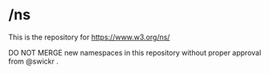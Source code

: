 
# /ns

This is the repository for https://www.w3.org/ns/

DO NOT MERGE new namespaces in this repository without proper approval from @swickr .

